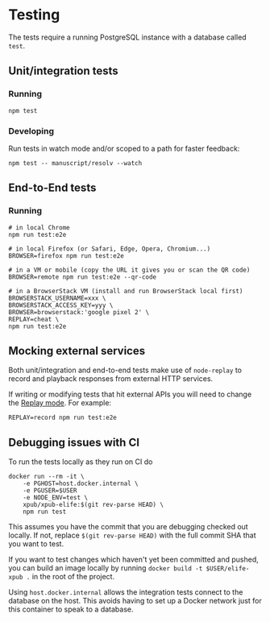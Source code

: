# Testing

The tests require a running PostgreSQL instance with a database called `test`.

## Unit/integration tests

### Running

    npm test

### Developing

Run tests in watch mode and/or scoped to a path for faster feedback:

    npm test -- manuscript/resolv --watch

## End-to-End tests

### Running

    # in local Chrome
    npm run test:e2e

    # in local Firefox (or Safari, Edge, Opera, Chromium...)
    BROWSER=firefox npm run test:e2e

    # in a VM or mobile (copy the URL it gives you or scan the QR code)
    BROWSER=remote npm run test:e2e --qr-code

    # in a BrowserStack VM (install and run BrowserStack local first)
    BROWSERSTACK_USERNAME=xxx \
    BROWSERSTACK_ACCESS_KEY=yyy \
    BROWSER=browserstack:'google pixel 2' \
    REPLAY=cheat \
    npm run test:e2e

## Mocking external services

Both unit/integration and end-to-end tests make use of `node-replay` to record
and playback responses from external HTTP services.

If writing or modifying tests that hit external APIs you will need to change the
[Replay mode](https://github.com/assaf/node-replay#settings). For example:

    REPLAY=record npm run test:e2e

## Debugging issues with CI

To run the tests locally as they run on CI do

    docker run --rm -it \
        -e PGHOST=host.docker.internal \
        -e PGUSER=$USER
        -e NODE_ENV=test \
        xpub/xpub-elife:$(git rev-parse HEAD) \
        npm run test

This assumes you have the commit that you are debugging checked out locally. If not, replace
`$(git rev-parse HEAD)` with the full commit SHA that you want to test.

If you want to test changes which haven't yet been committed and pushed, you can build an
image locally by running `docker build -t $USER/elife-xpub .` in the root of the project.

Using `host.docker.internal` allows the integration tests connect to the database on the host.
This avoids having to set up a Docker network just for this container to speak to a database.
